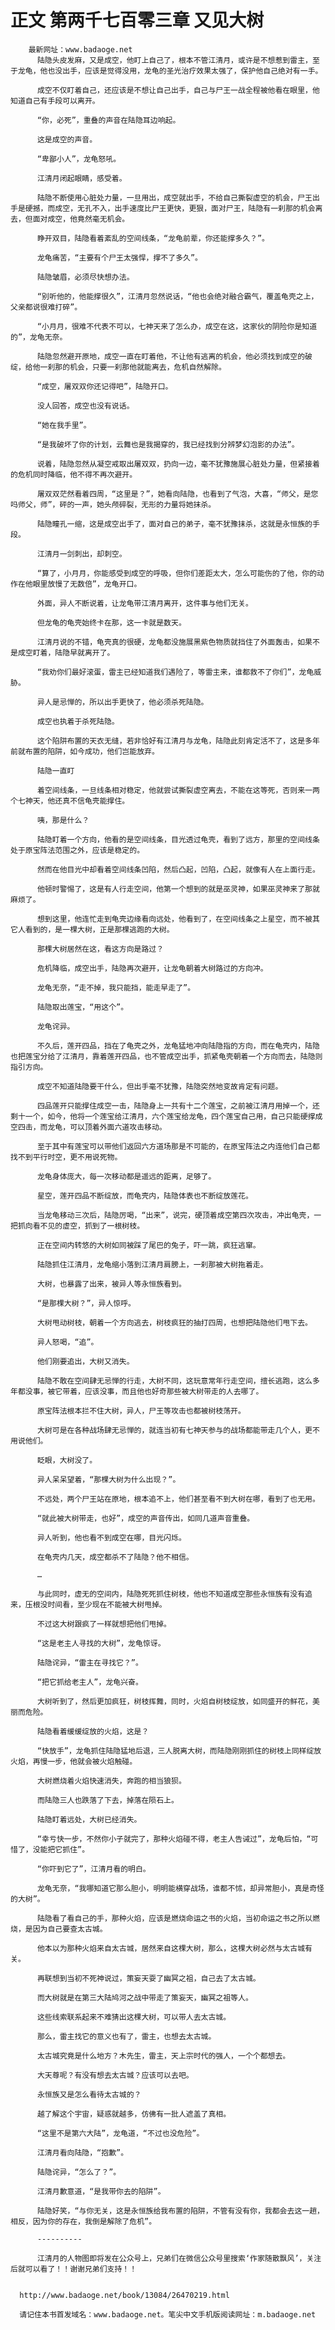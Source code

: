 # 正文 第两千七百零三章 又见大树
        最新网址：www.badaoge.net
          陆隐头皮发麻，又是成空，他盯上自己了，根本不管江清月，或许是不想惹到雷主，至于龙龟，他也没出手，应该是觉得没用，龙龟的圣光治疗效果太强了，保护他自己绝对有一手。
      
          成空不仅盯着自己，还应该是不想让自己出手，自己与尸王一战全程被他看在眼里，他知道自己有手段可以离开。
      
          “你，必死”，重叠的声音在陆隐耳边响起。
      
          这是成空的声音。
      
          “卑鄙小人”，龙龟怒吼。
      
          江清月闭起眼睛，感受着。
      
          陆隐不断使用心脏处力量，一旦用出，成空就出手，不给自己撕裂虚空的机会，尸王出手是硬撼，而成空，无孔不入，出手速度比尸王更快，更狠，面对尸王，陆隐有一刹那的机会离去，但面对成空，他竟然毫无机会。
      
          睁开双目，陆隐看着紊乱的空间线条，“龙龟前辈，你还能撑多久？”。
      
          龙龟痛苦，“主要有个尸王太强悍，撑不了多久”。
      
          陆隐皱眉，必须尽快想办法。
      
          “别听他的，他能撑很久”，江清月忽然说话，“他也会绝对融合霸气，覆盖龟壳之上，父亲都说很难打碎”。
      
          “小月月，很难不代表不可以，七神天来了怎么办，成空在这，这家伙的阴险你是知道的”，龙龟无奈。
      
          陆隐忽然避开原地，成空一直在盯着他，不让他有逃离的机会，他必须找到成空的破绽，给他一刹那的机会，只要一刹那他就能离去，危机自然解除。
      
          “成空，屠双双你还记得吧”，陆隐开口。
      
          没人回答，成空也没有说话。
      
          “她在我手里”。
      
          “是我破坏了你的计划，云舞也是我揭穿的，我已经找到分辨梦幻泡影的办法”。
      
          说着，陆隐忽然从凝空戒取出屠双双，扔向一边，毫不犹豫施展心脏处力量，但紧接着的危机同时降临，他不得不再次避开。
      
          屠双双茫然看着四周，“这里是？”，她看向陆隐，也看到了气泡，大喜，“师父，是您吗师父，师”，砰的一声，她头颅碎裂，无形的力量将她抹杀。
      
          陆隐瞳孔一缩，这是成空出手了，面对自己的弟子，毫不犹豫抹杀，这就是永恒族的手段。
      
          江清月一剑刺出，却刺空。
      
          “算了，小月月，你能感受到成空的呼吸，但你们差距太大，怎么可能伤的了他，你的动作在他眼里放慢了无数倍”，龙龟开口。
      
          外面，异人不断说着，让龙龟带江清月离开，这件事与他们无关。
      
          但龙龟的龟壳始终卡在那，这一卡就是数天。
      
          江清月说的不错，龟壳真的很硬，龙龟都没施展黑紫色物质就挡住了外面轰击，如果不是成空盯着，陆隐早就离开了。
      
          “我劝你们最好滚蛋，雷主已经知道我们遇险了，等雷主来，谁都救不了你们”，龙龟威胁。
      
          异人是忌惮的，所以出手更快了，他必须杀死陆隐。
      
          成空也执着于杀死陆隐。
      
          这个陷阱布置的天衣无缝，若非恰好有江清月与龙龟，陆隐此刻肯定活不了，这是多年前就布置的陷阱，如今成功，他们岂能放弃。
      
          陆隐一直盯
      
          着空间线条，一旦线条相对稳定，他就尝试撕裂虚空离去，不能在这等死，否则来一两个七神天，他还真不信龟壳能撑住。
      
          咦，那是什么？
      
          陆隐盯着一个方向，他看的是空间线条，目光透过龟壳，看到了远方，那里的空间线条处于原宝阵法范围之外，应该是稳定的。
      
          然而在他目光中却看着空间线条凹陷，然后凸起，凹陷，凸起，就像有人在上面行走。
      
          他顿时警惕了，这是有人行走空间，他第一个想到的就是巫灵神，如果巫灵神来了那就麻烦了。
      
          想到这里，他连忙走到龟壳边缘看向远处，他看到了，在空间线条之上星空，而不被其它人看到的，是一棵大树，正是那棵逃跑的大树。
      
          那棵大树居然在这，看这方向是路过？
      
          危机降临，成空出手，陆隐再次避开，让龙龟朝着大树路过的方向冲。
      
          龙龟无奈，“走不掉，我只能挡，能走早走了”。
      
          陆隐取出莲宝，“用这个”。
      
          龙龟诧异。
      
          不久后，莲开四品，挡在了龟壳之外，龙龟猛地冲向陆隐指的方向，而在龟壳内，陆隐也把莲宝分给了江清月，靠着莲开四品，也不管成空出手，抓紧龟壳朝着一个方向而去，陆隐则指引方向。
      
          成空不知道陆隐要干什么，但出手毫不犹豫，陆隐突然地变故肯定有问题。
      
          四品莲开只能撑住成空一击，陆隐身上一共有十二个莲宝，之前被江清月用掉一个，还剩十一个，如今，他将一个莲宝给江清月，六个莲宝给龙龟，四个莲宝自己用，自己只能硬撑成空四击，而龙龟，可以顶着外面六道攻击移动。
      
          至于其中有莲宝可以带他们返回六方道场那是不可能的，在原宝阵法之内连他们自己都找不到平行时空，更不用说死物。
      
          龙龟身体庞大，每一次移动都是遥远的距离，足够了。
      
          星空，莲开四品不断绽放，而龟壳内，陆隐体表也不断绽放莲花。
      
          当龙龟移动三次后，陆隐厉喝，“出来”，说完，硬顶着成空第四次攻击，冲出龟壳，一把抓向看不见的虚空，抓到了一根树枝。
      
          正在空间内转悠的大树如同被踩了尾巴的兔子，吓一跳，疯狂逃窜。
      
          陆隐抓住江清月，龙龟缩小落到江清月肩膀上，一刹那被大树拖着走。
      
          大树，也暴露了出来，被异人等永恒族看到。
      
          “是那棵大树？”，异人惊呼。
      
          大树甩动树枝，朝着一个方向逃去，树枝疯狂的抽打四周，也想把陆隐他们甩下去。
      
          异人怒喝，“追”。
      
          他们刚要追出，大树又消失。
      
          陆隐不敢在空间肆无忌惮的行走，大树不同，这玩意常年行走空间，擅长逃跑，这么多年都没事，被它带着，应该没事，而且他也好奇那些被大树带走的人去哪了。
      
          原宝阵法根本拦不住大树，异人，尸王等攻击也都被树枝荡开。
      
          大树可是在各种战场肆无忌惮的，就连当初有七神天参与的战场都能带走几个人，更不用说他们。
      
          眨眼，大树没了。
      
          异人呆呆望着，“那棵大树为什么出现？”。
      
          不远处，两个尸王站在原地，根本追不上，他们甚至看不到大树在哪，看到了也无用。
      
          “就此被大树带走，也好”，成空的声音传出，如同几道声音重叠。
      
          异人听到，他也看不到成空在哪，目光闪烁。
      
          在龟壳内几天，成空都杀不了陆隐？他不相信。
      
          …
      
          与此同时，虚无的空间内，陆隐死死抓住树枝，他也不知道成空那些永恒族有没有追来，压根没时间看，至少现在不能被大树甩掉。
      
          不过这大树跟疯了一样就想把他们甩掉。
      
          “这是老主人寻找的大树”，龙龟惊讶。
      
          陆隐诧异，“雷主在寻找它？”。
      
          “把它抓给老主人”，龙龟兴奋。
      
          大树听到了，然后更加疯狂，树枝挥舞，同时，火焰自树枝绽放，如同盛开的鲜花，美丽而危险。
      
          陆隐看着缓缓绽放的火焰，这是？
      
          “快放手”，龙龟抓住陆隐猛地后退，三人脱离大树，而陆隐刚刚抓住的树枝上同样绽放火焰，再慢一步，他就会被火焰触碰。
      
          大树燃烧着火焰快速消失，奔跑的相当狼狈。
      
          而陆隐三人也跌落了下去，掉落在陨石上。
      
          陆隐盯着远处，大树已经消失。
      
          “幸亏快一步，不然你小子就完了，那种火焰碰不得，老主人告诫过”，龙龟后怕，“可惜了，没能把它抓住”。
      
          “你吓到它了”，江清月看的明白。
      
          龙龟无奈，“我哪知道它那么胆小，明明能横穿战场，谁都不怵，却异常胆小，真是奇怪的大树”。
      
          陆隐看了看自己的手，那种火焰，应该是燃烧命运之书的火焰，当初命运之书之所以燃烧，是因为自己要查太古城。
      
          他本以为那种火焰来自太古城，居然来自这棵大树，那么，这棵大树必然与太古城有关。
      
          再联想到当初不死神说过，策妄天耍了幽冥之祖，自己去了太古城。
      
          而大树就是在第三大陆鸠河之战中带走了策妄天，幽冥之祖等人。
      
          这些线索联系起来不难猜出这棵大树，可以带人去太古城。
      
          那么，雷主找它的意义也有了，雷主，也想去太古城。
      
          太古城究竟是什么地方？木先生，雷主，天上宗时代的强人，一个个都想去。
      
          大天尊呢？有没有想去太古城？应该可以去吧。
      
          永恒族又是怎么看待太古城的？
      
          越了解这个宇宙，疑惑就越多，仿佛有一批人遮盖了真相。
      
          “这里不是第六大陆”，龙龟道，“不过也没危险”。
      
          江清月看向陆隐，“抱歉”。
      
          陆隐诧异，“怎么了？”。
      
          江清月歉意道，“是我带你去的陷阱”。
      
          陆隐好笑，“与你无关，这是永恒族给我布置的陷阱，不管有没有你，我都会去这一趟，相反，因为你的存在，我倒是解除了危机”。
      
          ----------
      
          江清月的人物图即将发在公众号上，兄弟们在微信公众号里搜索‘作家随散飘风’，关注后就可以看了！！谢谢兄弟们支持！！
      
      
      http://www.badaoge.net/book/13084/26470219.html
      
      请记住本书首发域名：www.badaoge.net。笔尖中文手机版阅读网址：m.badaoge.net